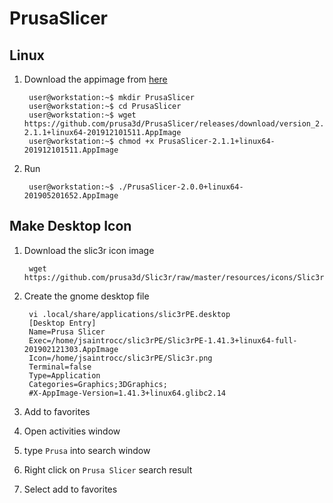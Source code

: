 
# PrusaSlicer

## Linux
1. Download the appimage from [here]([https://github.com/prusa3d/PrusaSlicer/releases](https://github.com/prusa3d/PrusaSlicer/releases))
    
        user@workstation:~$ mkdir PrusaSlicer
        user@workstation:~$ cd PrusaSlicer
        user@workstation:~$ wget https://github.com/prusa3d/PrusaSlicer/releases/download/version_2.1.1/PrusaSlicer-2.1.1+linux64-201912101511.AppImage
        user@workstation:~$ chmod +x PrusaSlicer-2.1.1+linux64-201912101511.AppImage
2. Run

        user@workstation:~$ ./PrusaSlicer-2.0.0+linux64-201905201652.AppImage

## Make Desktop Icon
1. Download the slic3r icon image

        wget https://github.com/prusa3d/Slic3r/raw/master/resources/icons/Slic3r.png

2. Create the gnome desktop file

        vi .local/share/applications/slic3rPE.desktop
        [Desktop Entry]
        Name=Prusa Slicer
        Exec=/home/jsaintrocc/slic3rPE/Slic3rPE-1.41.3+linux64-full-201902121303.AppImage
        Icon=/home/jsaintrocc/slic3rPE/Slic3r.png
        Terminal=false
        Type=Application
        Categories=Graphics;3DGraphics;
        #X-AppImage-Version=1.41.3+linux64.glibc2.14

3. Add to favorites

  1. Open activities window
  2. type `Prusa` into search window
  3. Right click on `Prusa Slicer` search result
  4. Select add to favorites


<!--stackedit_data:
eyJoaXN0b3J5IjpbMTQ0NDAwMTE4NCwxNDIzOTMxODE2LDE0MD
k1OTM4MTUsLTM5NjA2NDA4NSw4NzA5MDAyNzUsMzk3MjQ5MTAs
MzM5MDM5MDE4LC0xMzUyMDgwODE5XX0=
-->